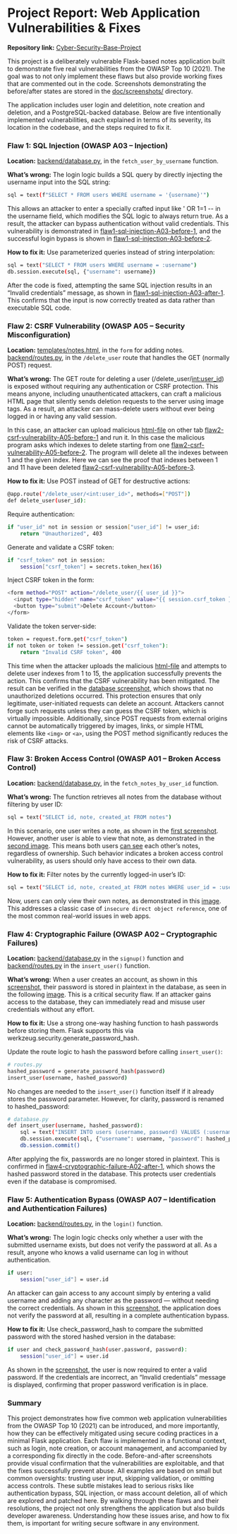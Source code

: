 # Project Report: Web Application Vulnerabilities & Fixes

**Repository link:** [Cyber-Security-Base-Project](https://github.com/opturtio/Cyber-Security-Base-Project)

This project is a deliberately vulnerable Flask-based notes application built to demonstrate five real vulnerabilities from the OWASP Top 10 (2021). The goal was to not only implement these flaws but also provide working fixes that are commented out in the code. Screenshots demonstrating the before/after states are stored in the [doc/screenshots/](../doc/screenshots/) directory.

The application includes user login and deletition, note creation and deletion, and a PostgreSQL-backed database. Below are five intentionally implemented vulnerabilities, each explained in terms of its severity, its location in the codebase, and the steps required to fix it.

### Flaw 1: SQL Injection (OWASP A03 – Injection)

**Location:** [backend/database.py](/backend/database.py#L17-L26), in the `fetch_user_by_username` function.

**What’s wrong:** The login logic builds a SQL query by directly injecting the username input into the SQL string:

```bash
sql = text(f"SELECT * FROM users WHERE username = '{username}'")
```

This allows an attacker to enter a specially crafted input like ' OR 1=1 -- in the username field, which modifies the SQL logic to always return true. As a result, the attacker can bypass authentication without valid credentials. This vulnerability is demonstrated in [flaw1-sql-injection-A03-before-1](../doc/screenshots/flaw1-sql-injection-A03-before-1.png),  and the successful login bypass is shown in [flaw1-sql-injection-A03-before-2](../doc/screenshots/flaw1-sql-injection-A03-before-2.png).

**How to fix it:** Use parameterized queries instead of string interpolation:

```bash
sql = text("SELECT * FROM users WHERE username = :username")
db.session.execute(sql, {"username": username})
```

After the code is fixed, attempting the same SQL injection results in an “Invalid credentials” message, as shown in [flaw1-sql-injection-A03-after-1](../doc/screenshots/flaw1-sql-injection-A03-after-1.png). This confirms that the input is now correctly treated as data rather than executable SQL code.

### Flaw 2: CSRF Vulnerability (OWASP A05 – Security Misconfiguration)

**Location:** [templates/notes.html](/templates/notes.html#L9-L21), in the `form` for adding notes. [backend/routes.py](/backend/routes.py#L69-L87), in the `/delete_user` route that handles the GET (normally POST) request.

**What’s wrong:** The GET route for deleting a user (/delete_user/<int:user_id>) is exposed without requiring any authentication or CSRF protection. This means anyone, including unauthenticated attackers, can craft a malicious HTML page that silently sends deletion requests to the server using image tags. As a result, an attacker can mass-delete users without ever being logged in or having any valid session.

In this case, an attacker can upload malicious [html-file](../doc/csrf_attack_file.html) on other tab [flaw2-csrf-vulnerability-A05-before-1](../doc/screenshots/flaw2-csrf-vulnerability-A05-before-1.png) and run it. In this case the malicious program asks which indexes to delete starting from one [flaw2-csrf-vulnerability-A05-before-2](../doc/screenshots/flaw2-csrf-vulnerability-A05-before-2.png). The program will delete all the indexes between 1 and the given index. Here we can see the proof that indexes between 1 and 11 have been deleted [flaw2-csrf-vulnerability-A05-before-3](../doc/screenshots/flaw2-csrf-vulnerability-A05-before-3.png).

**How to fix it:** Use POST instead of GET for destructive actions:

```bash
@app.route("/delete_user/<int:user_id>", methods=["POST"])
def delete_user(user_id):
```

Require authentication:

```bash
if "user_id" not in session or session["user_id"] != user_id:
    return "Unauthorized", 403
```

Generate and validate a CSRF token:

```bash
if "csrf_token" not in session:
    session["csrf_token"] = secrets.token_hex(16)
```

Inject CSRF token in the form:
```bash
<form method="POST" action="/delete_user/{{ user_id }}">
  <input type="hidden" name="csrf_token" value="{{ session.csrf_token }}">
  <button type="submit">Delete Account</button>
</form>
```

Validate the token server-side:
```bash
token = request.form.get("csrf_token")
if not token or token != session.get("csrf_token"):
    return "Invalid CSRF token", 400
```

This time  when the attacker uploads the malicious [html-file](../doc/screenshots/flaw2-csrf-vulnerability-A05-after-1.png) and attempts to delete user indexes from 1 to 15, the application successfully prevents the action. This confirms that the CSRF vulnerability has been mitigated. The result can be verified in the [database screenshot](../doc/screenshots/flaw2-csrf-vulnerability-A05-after-2.png), which shows that no unauthorized deletions occurred.
This protection ensures that only legitimate, user-initiated requests can delete an account. Attackers cannot forge such requests unless they can guess the CSRF token, which is virtually impossible. Additionally, since POST requests from external origins cannot be automatically triggered by images, links, or simple HTML elements like `<img>` or `<a>`, using the POST method significantly reduces the risk of CSRF attacks.

### Flaw 3: Broken Access Control (OWASP A01 – Broken Access Control)

**Location:** [backend/database.py](/backend/database.py#L37-L46), in the `fetch_notes_by_user_id` function.

**What’s wrong:** The function retrieves all notes from the database without filtering by user ID:

```bash
sql = text("SELECT id, note, created_at FROM notes")
```

In this scenario, one user writes a note, as shown in the [first screenshot](../doc/screenshots/flaw3-broken-access-control-A01-before-1.png). However, another user is able to view that note, as demonstrated in the [second image](../doc/screenshots/flaw3-broken-access-control-A01-before-2.png). This means both users [can see](./screenshots/flaw3-broken-access-control-A01-before-3.png) each other’s notes, regardless of ownership. Such behavior indicates a broken access control vulnerability, as users should only have access to their own data.

**How to fix it:** Filter notes by the currently logged-in user’s ID:

```bash
sql = text("SELECT id, note, created_at FROM notes WHERE user_id = :user_id")
```

Now, users can only view their own notes, as demonstrated in this [image](./screenshots/flaw3-broken-access-control-A01-after-1.png). This addresses a classic case of `insecure direct object reference`, one of the most common real-world issues in web apps.

### Flaw 4: Cryptographic Failure (OWASP A02 – Cryptographic Failures)

**Location:** [backend/database.py](/backend/database.py#L5-L15) in the `signup()` function and [backend/routes.py](/backend/database.py#L38-L45) in the `insert_user()` function.

**What’s wrong:** When a user creates an account, as shown in this [screenshot](./screenshots/flaw4-cryptographic-failure-A02-before-1.png), their password is stored in plaintext in the database, as seen in the following [image](./screenshots/flaw4-cryptographic-failure-A02-before-2.png). This is a critical security flaw. If an attacker gains access to the database, they can immediately read and misuse user credentials without any effort.

**How to fix it:** Use a strong one-way hashing function to hash passwords before storing them. Flask supports this via werkzeug.security.generate_password_hash.

Update the route logic to hash the password before calling `insert_user()`:
```bash
# routes.py
hashed_password = generate_password_hash(password)
insert_user(username, hashed_password)
```

No changes are needed to the `insert_user()` function itself if it already stores the password parameter. However, for clarity, password is renamed to hashed_password:
```bash
# database.py
def insert_user(username, hashed_password):
    sql = text("INSERT INTO users (username, password) VALUES (:username, :password)")
    db.session.execute(sql, {"username": username, "password": hashed_password})
    db.session.commit()
```

After applying the fix, passwords are no longer stored in plaintext. This is confirmed in [flaw4-cryptographic-failure-A02-after-1](./screenshots/flaw4-cryptographic-failure-A02-after-1.png), which shows the hashed password stored in the database. This protects user credentials even if the database is compromised.

### Flaw 5: Authentication Bypass (OWASP A07 – Identification and Authentication Failures)

**Location:** [backend/routes.py](/backend/routes.py#L17-L29), in the `login()` function.

**What’s wrong:** The login logic checks only whether a user with the submitted username exists, but does not verify the password at all. As a result, anyone who knows a valid username can log in without authentication.

```bash
if user:
    session["user_id"] = user.id
```

An attacker can gain access to any account simply by entering a valid username and adding any character as the password — without needing the correct credentials. As shown in this [screenshot](/doc/screenshots/flaw5-authentication-bypass-A07-before-1.png), the application does not verify the password at all, resulting in a complete authentication bypass.

**How to fix it:** Use check_password_hash to compare the submitted password with the stored hashed version in the database:

```bash
if user and check_password_hash(user.password, password):
    session["user_id"] = user.id
```

As shown in the [screenshot](/doc/screenshots/flaw5-authentication-bypass-A07-after-1.png), the user is now required to enter a valid password. If the credentials are incorrect, an “Invalid credentials” message is displayed, confirming that proper password verification is in place.


### Summary

This project demonstrates how five common web application vulnerabilities from the OWASP Top 10 (2021) can be introduced, and more importantly, how they can be effectively mitigated using secure coding practices in a minimal Flask application.  Each flaw is implemented in a functional context, such as login, note creation, or account management, and accompanied by a corresponding fix directly in the code. Before-and-after screenshots provide visual confirmation that the vulnerabilities are exploitable, and that the fixes successfully prevent abuse. All examples are based on small but common oversights: trusting user input, skipping validation, or omitting access controls. These subtle mistakes lead to serious risks like authentication bypass, SQL injection, or mass account deletion, all of which are explored and patched here. By walking through these flaws and their resolutions, the project not only strengthens the application but also builds developer awareness. Understanding how these issues arise, and how to fix them, is important for writing secure software in any environment.